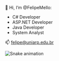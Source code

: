 👋 Hi, I’m @FelipeMello:
- C# Developer
- ASP.NET Developer
- Java Developer
- System Analyst

📫 felipe@uniarp.edu.br


![Snake animation](https://github.com/felipe-uniarp/felipe-uniarp/blob/output/github-contribution-grid-snake.svg)
